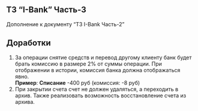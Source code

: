 ## ТЗ “I-Bank” Часть-3

Дополнение к документу “ТЗ I-Bank Часть-2”


## Доработки

1. За операции снятие средств и перевод другому клиенту банк будет брать комиссию в размере 2% от суммы операции. 
   При отображении в истории, комиссия банка должна отображаться явно. \
   **Пример**: **Списание** -400 руб (комиссия: -8 руб)
1. При закрытии счета счет не должен удаляться, а переходить в архив. Также реализовать возможность восстановление счета из архива.





